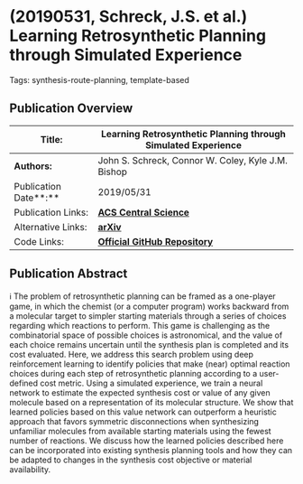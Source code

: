 # (20190531, Schreck, J.S. et al.) Learning Retrosynthetic Planning through Simulated Experience

Tags: synthesis-route-planning, template-based

## Publication Overview

| **Title:**  | Learning Retrosynthetic Planning through Simulated Experience |
| --- | --- |
| **Authors:**  | John S. Schreck, Connor W. Coley, Kyle J.M. Bishop |
| Publication Date**:**  | 2019/05/31 |
| Publication Links: | [**ACS Central Science**](https://pubs.acs.org/doi/10.1021/acscentsci.9b00055) |
| Alternative Links: | [**arXiv**](https://arxiv.org/abs/1901.06569) |
| Code Links: | [**Official GitHub Repository**](https://github.com/jsschreck/retroRL) |

## Publication Abstract

<aside>
ℹ️ The problem of retrosynthetic planning can be framed as a one-player game, in which the chemist (or a computer program) works backward from a molecular target to simpler starting materials through a series of choices regarding which reactions to perform. This game is challenging as the combinatorial space of possible choices is astronomical, and the value of each choice remains uncertain until the synthesis plan is completed and its cost evaluated. Here, we address this search problem using deep reinforcement learning to identify policies that make (near) optimal reaction choices during each step of retrosynthetic planning according to a user-defined cost metric. Using a simulated experience, we train a neural network to estimate the expected synthesis cost or value of any given molecule based on a representation of its molecular structure. We show that learned policies based on this value network can outperform a heuristic approach that favors symmetric disconnections when synthesizing unfamiliar molecules from available starting materials using the fewest number of reactions. We discuss how the learned policies described here can be incorporated into existing synthesis planning tools and how they can be adapted to changes in the synthesis cost objective or material availability.

</aside>